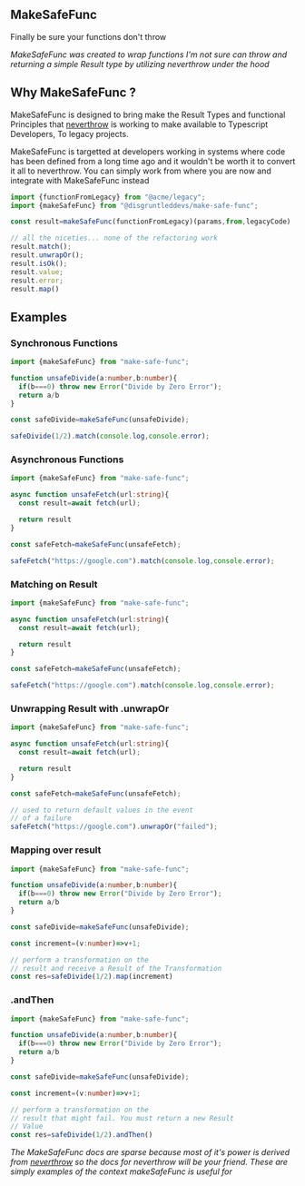 ## MakeSafeFunc
Finally be sure your functions don't throw


<i>
MakeSafeFunc was created to wrap functions I'm not sure
can throw and returning a simple Result type by utilizing
neverthrow under the hood
</i>


## Why MakeSafeFunc ?

MakeSafeFunc is designed to bring make the Result Types and functional 
Principles that [neverthrow](https://github.com/supermacro/neverthrow)
is working to make available to Typescript Developers, To legacy projects.

MakeSafeFunc is targetted at developers working in systems where code has been
defined from a long time ago and it wouldn't be worth it to convert it all to
neverthrow. You can simply work from where you are now and integrate with MakeSafeFunc
instead

```ts
import {functionFromLegacy} from "@acme/legacy";
import {makeSafeFunc} from "@disgruntleddevs/make-safe-func";

const result=makeSafeFunc(functionFromLegacy)(params,from,legacyCode)

// all the niceties... none of the refactoring work
result.match();
result.unwrapOr();
result.isOk();
result.value;
result.error;
result.map()

```


## Examples

### Synchronous Functions
```ts
import {makeSafeFunc} from "make-safe-func";

function unsafeDivide(a:number,b:number){
  if(b===0) throw new Error("Divide by Zero Error");
  return a/b
}

const safeDivide=makeSafeFunc(unsafeDivide);

safeDivide(1/2).match(console.log,console.error);
```

### Asynchronous Functions
```ts
import {makeSafeFunc} from "make-safe-func";

async function unsafeFetch(url:string){
  const result=await fetch(url);

  return result
}

const safeFetch=makeSafeFunc(unsafeFetch);

safeFetch("https://google.com").match(console.log,console.error);
```


### Matching on Result
```ts
import {makeSafeFunc} from "make-safe-func";

async function unsafeFetch(url:string){
  const result=await fetch(url);

  return result
}

const safeFetch=makeSafeFunc(unsafeFetch);

safeFetch("https://google.com").match(console.log,console.error);
```

### Unwrapping Result with .unwrapOr
```ts
import {makeSafeFunc} from "make-safe-func";

async function unsafeFetch(url:string){
  const result=await fetch(url);

  return result
}

const safeFetch=makeSafeFunc(unsafeFetch);

// used to return default values in the event
// of a failure
safeFetch("https://google.com").unwrapOr("failed");
```

### Mapping over result
```ts
import {makeSafeFunc} from "make-safe-func";

function unsafeDivide(a:number,b:number){
  if(b===0) throw new Error("Divide by Zero Error");
  return a/b
}

const safeDivide=makeSafeFunc(unsafeDivide);

const increment=(v:number)=>v+1;

// perform a transformation on the
// result and receive a Result of the Transformation
const res=safeDivide(1/2).map(increment)
```


### .andThen
```ts
import {makeSafeFunc} from "make-safe-func";

function unsafeDivide(a:number,b:number){
  if(b===0) throw new Error("Divide by Zero Error");
  return a/b
}

const safeDivide=makeSafeFunc(unsafeDivide);

const increment=(v:number)=>v+1;

// perform a transformation on the
// result that might fail. You must return a new Result
// Value
const res=safeDivide(1/2).andThen()
```

<i>The MakeSafeFunc docs are sparse because most of it's power is derived from 
[neverthrow](https://github.com/supermacro/neverthrow) so the docs for neverthrow
will be your friend.
These are simply examples of the context makeSafeFunc is useful for
</i>
